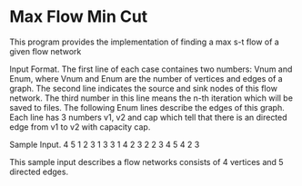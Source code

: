 # Max Flow Min Cut
This program provides the implementation of finding a max s-t flow of a given flow network

Input Format.
The first line of each case containes two numbers: Vnum and Enum, where Vnum and Enum are the number of vertices and edges of a graph.
The second line indicates the source and sink nodes of this flow network. The third number in this line means the n-th iteration which will be saved to files.
The following Enum lines describe the edges of this graph.
Each line has 3 numbers v1, v2 and cap which tell that there is an directed edge from v1 to v2 with capacity cap.

Sample Input.
4 5
1 2 3
1 3 3
1 4 2
3 2 2
3 4 5
4 2 3

This sample input describes a flow networks consists of 4 vertices and 5 directed edges.
